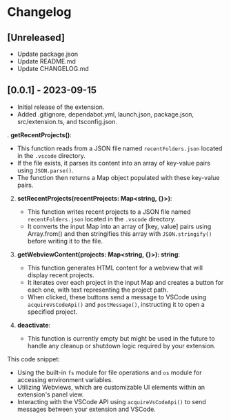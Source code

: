 # Changelog

## [Unreleased]

- Update package.json
- Update README.md
- Update CHANGELOG.md

## [0.0.1] - 2023-09-15

- Initial release of the extension.
- Added .gitignore, dependabot.yml, launch.json, package.json, src/extension.ts, and tsconfig.json.

. **getRecentProjects()**:
   - This function reads from a JSON file named `recentFolders.json` located in the `.vscode` directory.
   - If the file exists, it parses its content into an array of key-value pairs using `JSON.parse()`.
   - The function then returns a Map object populated with these key-value pairs.

2. **setRecentProjects(recentProjects: Map<string, {}>)**:
   - This function writes recent projects to a JSON file named `recentFolders.json` located in the `.vscode` directory.
   - It converts the input Map into an array of [key, value] pairs using Array.from() and then stringifies this array with `JSON.stringify()` before writing it to the file.

3. **getWebviewContent(projects: Map<string, {}>): string**:
   - This function generates HTML content for a webview that will display recent projects.
   - It iterates over each project in the input Map and creates a button for each one, with text representing the project path.
   - When clicked, these buttons send a message to VSCode using `acquireVsCodeApi()` and `postMessage()`, instructing it to open a specified project.

4. **deactivate**:
   - This function is currently empty but might be used in the future to handle any cleanup or shutdown logic required by your extension.

This code snippet:

- Using the built-in `fs` module for file operations and `os` module for accessing environment variables.
- Utilizing Webviews, which are customizable UI elements within an extension's panel view.
- Interacting with the VSCode API using `acquireVsCodeApi()` to send messages between your extension and VSCode.
